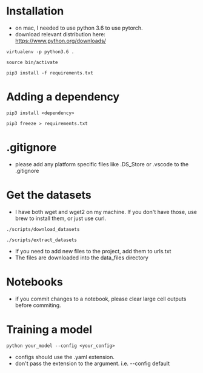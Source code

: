 # Installation

- on mac, I needed to use python 3.6 to use pytorch.
- download relevant distribution here: https://www.python.org/downloads/

`virtualenv -p python3.6 .`

`source bin/activate`

`pip3 install -f requirements.txt`

# Adding a dependency
`pip3 install <dependency>`

`pip3 freeze > requirements.txt`

# .gitignore
- please add any platform specific files like .DS_Store or .vscode to the .gitignore

# Get the datasets

- I have both wget and wget2 on my machine. If you don't have those, use brew to install them, or just use curl.

`./scripts/download_datasets`

`./scripts/extract_datasets`

- If you need to add new files to the project, add them to urls.txt
- The files are downloaded into the data_files directory

# Notebooks

- if you commit changes to a notebook, please clear large cell outputs before commiting.

# Training a model
`python your_model --config <your_config>`
- configs should use the .yaml extension.
- don't pass the extension to the argument. i.e. --config default

